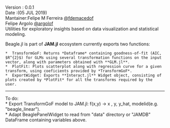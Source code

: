 Version : 0.0.1   
Date :(05 JUL 2019)   
Mantainer:Felipe M Ferreira [@fdemacedof](https://github.com/fdemacedof)   
	  Felipe Argolo [@argolof](https://github.com/fargolo)  
Utilities for exploratory insights based on data visualization and statistical modeling.  
 
Beagle.jl is part of **JAM.jl** ecosystem currently exports two functions:  

	*  TransformGoF: Returns *Dataframe* containing goodness-of-fit (AIC, $R^{2}$) for GLMs using several transformation functions on the input vector, along with parameters obtained with **GLM.jl**.    
	*  PlotFit: Plots scatterplot along with regression curve for a given transform, using coeficients provided by *TransformGoF*.    
	*  ExportWidget: Exports **Interact.jl** Widget object, consisting of plots created by *PlotFit* for all the transforms required by the user.  

---  

To do:  
	*  Export TransformGoF model to JAM.jl: f(x,y) -> x , y, y_hat, modelid(e.g. "beagle_linear").  
	* Adapt BeaglePanelWidget to read from "data" directory or "JAMDB" DataFrame containing variables above.   

